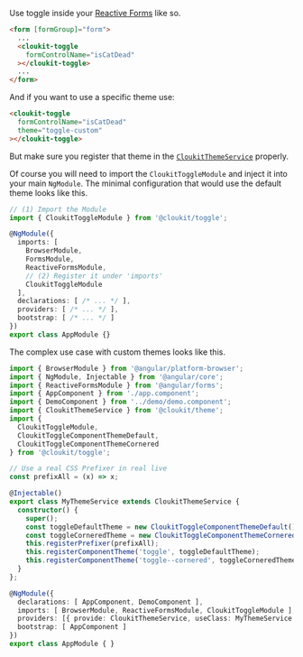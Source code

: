 <!-- !!! will be dynamically included into cloukit.github.io component doc !!! -->
<!-- !!! DO NOT USE UNECESSARY MARRKUP THAT BREAKS THE CORPORATE DESIGN !!! -->

Use toggle inside your [Reactive Forms](https://angular.io/guide/reactive-forms) like so.

```html
<form [formGroup]="form">
  ...
  <cloukit-toggle
    formControlName="isCatDead"
  ></cloukit-toggle>
  ...
</form>
```

And if you want to use a specific theme use:

```html
<cloukit-toggle
  formControlName="isCatDead"
  theme="toggle-custom"
></cloukit-toggle>
```

But make sure you register that theme in the [`CloukitThemeService`](https://cloukit.github.io/#/component/theme) properly.


Of course you will need to import the `CloukitToggleModule` and inject it into your main `NgModule`.
The minimal configuration that would use the default theme looks like this.

```typescript
// (1) Import the Module
import { CloukitToggleModule } from '@cloukit/toggle';

@NgModule({
  imports: [
    BrowserModule,
    FormsModule,
    ReactiveFormsModule,
    // (2) Register it under 'imports'
    CloukitToggleModule
  ],
  declarations: [ /* ... */ ],
  providers: [ /* ... */ ],
  bootstrap: [ /* ... */ ]
})
export class AppModule {}
```

The complex use case with custom themes looks like this.

```typescript
import { BrowserModule } from '@angular/platform-browser';
import { NgModule, Injectable } from '@angular/core';
import { ReactiveFormsModule } from '@angular/forms';
import { AppComponent } from './app.component';
import { DemoComponent } from '../demo/demo.component';
import { CloukitThemeService } from '@cloukit/theme';
import {
  CloukitToggleModule,
  CloukitToggleComponentThemeDefault,
  CloukitToggleComponentThemeCornered
} from '@cloukit/toggle';

// Use a real CSS Prefixer in real live
const prefixAll = (x) => x;

@Injectable()
export class MyThemeService extends CloukitThemeService {
  constructor() {
    super();
    const toggleDefaultTheme = new CloukitToggleComponentThemeDefault();
    const toggleCorneredTheme = new CloukitToggleComponentThemeCornered();
    this.registerPrefixer(prefixAll);
    this.registerComponentTheme('toggle', toggleDefaultTheme);
    this.registerComponentTheme('toggle--cornered', toggleCorneredTheme);
  }
};

@NgModule({
  declarations: [ AppComponent, DemoComponent ],
  imports: [ BrowserModule, ReactiveFormsModule, CloukitToggleModule ],
  providers: [{ provide: CloukitThemeService, useClass: MyThemeService }],
  bootstrap: [ AppComponent ]
})
export class AppModule { }
```
